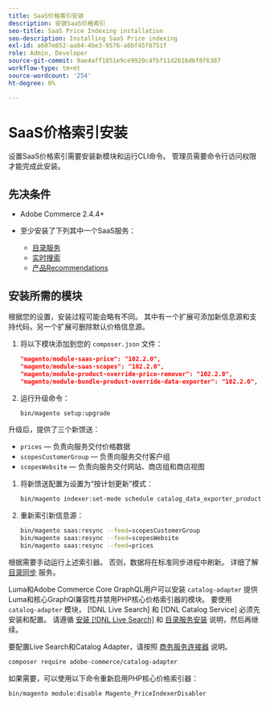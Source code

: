 ```yaml
---
title: SaaS价格索引安装
description: 安装SaaS价格索引
seo-title: SaaS Price Indexing installation
seo-description: Installing SaaS Price indexing
exl-id: a607e852-aa04-4be3-9576-a6bf45f8751f
role: Admin, Developer
source-git-commit: 9ae4aff1851e9ce9920c4fbf11d2616d6f0f6307
workflow-type: tm+mt
source-wordcount: '254'
ht-degree: 0%

---
```


# SaaS价格索引安装

设置SaaS价格索引需要安装新模块和运行CLI命令。 管理员需要命令行访问权限才能完成此安装。

## 先决条件

* Adobe Commerce 2.4.4+
* 至少安装了下列其中一个SaaS服务：

   * [目录服务](../catalog-service/overview.md)
   * [实时搜索](../live-search/guide-overview.md)
   * [产品Recommendations](../product-recommendations/guide-overview.md)

## 安装所需的模块

根据您的设置，安装过程可能会略有不同。
其中有一个扩展可添加新信息源和支持代码，另一个扩展可删除默认价格信息源。

1. 将以下模块添加到您的 `composer.json` 文件：

   ```json
   "magento/module-saas-price": "102.2.0",
   "magento/module-saas-scopes": "102.2.0",
   "magento/module-product-override-price-remover": "102.2.0",
   "magento/module-bundle-product-override-data-exporter": "102.2.0",
   ```

1. 运行升级命令：

   ```bash
   bin/magento setup:upgrade
   ```

升级后，提供了三个新馈送：

* `prices`  — 负责向服务交付价格数据
* `scopesCustomerGroup`  — 负责向服务交付客户组
* `scopesWebsite`  — 负责向服务交付网站、商店组和商店视图


1. 将新馈送配置为设置为“按计划更新”模式：

   ```bash
   bin/magento indexer:set-mode schedule catalog_data_exporter_product_prices scopes_customergroup_data_exporter scopes_website_data_exporter
   ```

1. 重新索引新信息源：

   ```bash
   bin/magento saas:resync --feed=scopesCustomerGroup
   bin/magento saas:resync --feed=scopesWebsite
   bin/magento saas:resync --feed=prices
   ```

根据需要手动运行上述索引器。 否则，数据将在标准同步进程中刷新。 详细了解 [目录同步](../landing/catalog-sync.md) 服务。

Luma和Adobe Commerce Core GraphQL用户可以安装 `catalog-adapter` 提供Luma和核心GraphQl兼容性并禁用PHP核心价格索引器的模块。
要使用 `catalog-adapter` 模块， [!DNL Live Search] 和 [!DNL Catalog Service] 必须先安装和配置。 请遵循 [安装 [!DNL Live Search]](../live-search/install.md) 和 [目录服务安装](../catalog-service/installation.md) 说明，然后再继续。

要配置Live Search和Catalog Adapter，请按照 [商务服务连接器](https://experienceleague.adobe.com/docs/commerce-merchant-services/user-guides/integration-services/saas.html?lang=en) 说明。

```bash
composer require adobe-commerce/catalog-adapter
```

如果需要，可以使用以下命令重新启用PHP核心价格索引器：

```bash
bin/magento module:disable Magento_PriceIndexerDisabler
```
